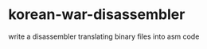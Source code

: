 korean-war-disassembler
=======================

write a disassembler translating binary files into asm code
